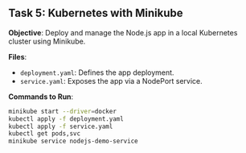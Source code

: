 ## Task 5: Kubernetes with Minikube

**Objective**: Deploy and manage the Node.js app in a local Kubernetes cluster using Minikube.

**Files**:
- `deployment.yaml`: Defines the app deployment.
- `service.yaml`: Exposes the app via a NodePort service.

**Commands to Run**:
```bash
minikube start --driver=docker
kubectl apply -f deployment.yaml
kubectl apply -f service.yaml
kubectl get pods,svc
minikube service nodejs-demo-service

